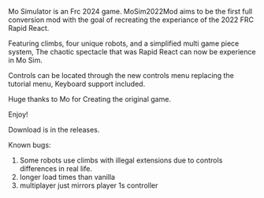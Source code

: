 Mo Simulator is an Frc 2024 game. MoSim2022Mod aims to be the first full conversion mod with the goal of recreating the experiance of the 2022 FRC Rapid React.

Featuring climbs, four unique robots, and a simplified multi game piece system, The chaotic spectacle that was Rapid React can now be experience in Mo Sim.

Controls can be located through the new controls menu replacing the tutorial menu, Keyboard support included.

Huge thanks to Mo for Creating the original game.

Enjoy!

Download is in the releases.

Known bugs:
  1. Some robots use climbs with illegal extensions due to controls differences in real life.
  2. longer load times than vanilla
  3. multiplayer just mirrors player 1s controller
